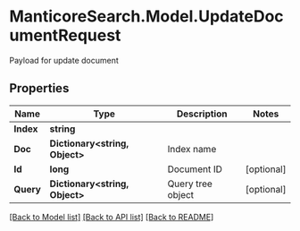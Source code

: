 # ManticoreSearch.Model.UpdateDocumentRequest
Payload for update document

## Properties

Name | Type | Description | Notes
------------ | ------------- | ------------- | -------------
**Index** | **string** |  | 
**Doc** | **Dictionary&lt;string, Object&gt;** | Index name | 
**Id** | **long** | Document ID | [optional] 
**Query** | **Dictionary&lt;string, Object&gt;** | Query tree object | [optional] 


[[Back to Model list]](../README.md#documentation-for-models) [[Back to API list]](../README.md#documentation-for-api-endpoints) [[Back to README]](../README.md)


